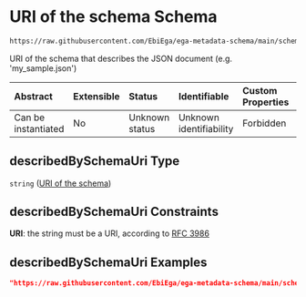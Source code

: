 # URI of the schema Schema

```txt
https://raw.githubusercontent.com/EbiEga/ega-metadata-schema/main/schemas/EGA.common-definitions.json#/$defs/schemaDescriptor/properties/describedBySchemaUri
```

URI of the schema that describes the JSON document (e.g. 'my\_sample.json')

| Abstract            | Extensible | Status         | Identifiable            | Custom Properties | Additional Properties | Access Restrictions | Defined In                                                                                           |
| :------------------ | :--------- | :------------- | :---------------------- | :---------------- | :-------------------- | :------------------ | :--------------------------------------------------------------------------------------------------- |
| Can be instantiated | No         | Unknown status | Unknown identifiability | Forbidden         | Allowed               | none                | [EGA.common-definitions.json\*](../../../schemas/EGA.common-definitions.json "open original schema") |

## describedBySchemaUri Type

`string` ([URI of the schema](ega-4-defs-schema-descriptor-properties-uri-of-the-schema.md))

## describedBySchemaUri Constraints

**URI**: the string must be a URI, according to [RFC 3986](https://tools.ietf.org/html/rfc3986 "check the specification")

## describedBySchemaUri Examples

```json
"https://raw.githubusercontent.com/EbiEga/ega-metadata-schema/main/schemas/EGA.analysis.json"
```
